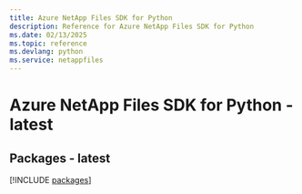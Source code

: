 ```yaml
---
title: Azure NetApp Files SDK for Python
description: Reference for Azure NetApp Files SDK for Python
ms.date: 02/13/2025
ms.topic: reference
ms.devlang: python
ms.service: netappfiles
---
```

# Azure NetApp Files SDK for Python - latest
## Packages - latest
[!INCLUDE [packages](netapp-files-index.md)]